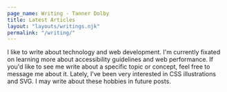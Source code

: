 ```yaml
---
page_name: Writing - Tanner Dolby
title: Latest Articles
layout: "layouts/writings.njk"
permalink: "/writing/"
---
```


I like to write about technology and web development. I'm currently fixated on learning more about accessibility guidelines and web performance. If you'd like to see me write about a specific topic or concept, feel free to message me about it. Lately, I've been very interested in CSS illustrations and SVG. I may write about these hobbies in future posts.
